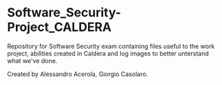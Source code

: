 # Software_Security-Project_CALDERA
Repository for Software Security exam containing files useful to the work project, abilities created in Caldera and log images to better unterstand what we've done.

Created by Alessandro Acerola, Giorgio Casolaro.
